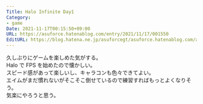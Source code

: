 ```yaml
---
Title: Halo Infinite Day1
Category:
- game
Date: 2021-11-17T00:15:50+09:00
URL: https://asuforce.hatenablog.com/entry/2021/11/17/001550
EditURL: https://blog.hatena.ne.jp/asuforcegt/asuforce.hatenablog.com/atom/entry/13574176438033665298
---
```


久しぶりにゲームを楽しめた気がする。  
Halo で FPS を始めたので懐かしい。  
スピード感があって楽しいし、キャラコンも色々できてよい。  
エイムがまだ慣れないがそこそこ倒せているので練習すればもっとよくなりそう。  
気楽にやろうと思う。
